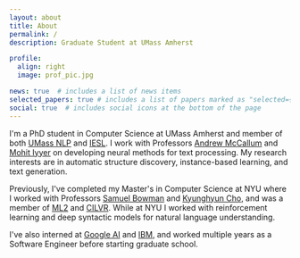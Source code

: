 ```yaml
---
layout: about
title: About
permalink: /
description: Graduate Student at UMass Amherst

profile:
  align: right
  image: prof_pic.jpg

news: true  # includes a list of news items
selected_papers: true # includes a list of papers marked as "selected={true}"
social: true  # includes social icons at the bottom of the page
---
```


I'm a PhD student in Computer Science at UMass Amherst and member of both [UMass NLP](https://nlp.cs.umass.edu/) and [IESL](http://www.iesl.cs.umass.edu/). I work with Professors [Andrew McCallum](https://people.cs.umass.edu/~mccallum/) and [Mohit Iyyer](https://people.cs.umass.edu/~miyyer/) on developing neural methods for text processing. My research interests are in automatic structure discovery, instance-based learning, and text generation.

Previously, I've completed my Master's in Computer Science at NYU where I worked with Professors [Samuel Bowman](https://cims.nyu.edu/~sbowman/) and [Kyunghyun Cho](https://kyunghyuncho.me/), and was a member of [ML2](https://wp.nyu.edu/ml2/) and [CILVR](https://wp.nyu.edu/cilvr/). While at NYU I worked with reinforcement learning and deep syntactic models for natural language understanding.

I've also interned at [Google AI](https://ai.google/research/) and [IBM](https://research.ibm.com/), and worked multiple years as a Software Engineer before starting graduate school.
